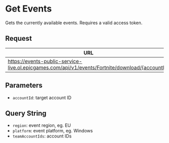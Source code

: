 # Get Events
Gets the currently available events. Requires a valid access token.

## Request
| URL | Method |
| - | - |
| https://events-public-service-live.ol.epicgames.com/api/v1/events/Fortnite/download/{accountId} | `GET` |

## Parameters
- `accountId`: target account ID

## Query String
- `region`: event region, eg. EU
- `platform`: event platform, eg. Windows
- `teamAccountIds`: account IDs
